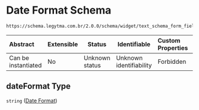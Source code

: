 # Date Format Schema

```txt
https://schema.legytma.com.br/2.0.0/schema/widget/text_schema_form_field_template.schema.json#/properties/dateFormat
```




| Abstract            | Extensible | Status         | Identifiable            | Custom Properties | Additional Properties | Access Restrictions | Defined In                                                                                                                           |
| :------------------ | ---------- | -------------- | ----------------------- | :---------------- | --------------------- | ------------------- | ------------------------------------------------------------------------------------------------------------------------------------ |
| Can be instantiated | No         | Unknown status | Unknown identifiability | Forbidden         | Allowed               | none                | [text_schema_form_field_template.schema.json\*](../schema/widget/text_schema_form_field_template.schema.json) |

## dateFormat Type

`string` ([Date Format](text_schema_form_field_template-properties-date-format.md))
